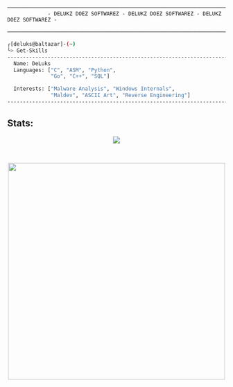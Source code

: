 ```ascii
          ───────────────────────────────────────────────────────────────────────────────
             - DELUKZ DOEZ SOFTWAREZ - DELUKZ DOEZ SOFTWAREZ - DELUKZ DOEZ SOFTWAREZ -   
          ───────────────────────────────────────────────────────────────────────────────
```
```sh
┌[deluks@baltazar]-(~)
└> Get-Skills
---------------------------------------------------------------------------------------------------
  Name: DeLuks
  Languages: ["C", "ASM", "Python",
              "Go", "C++", "SQL"]

  Interests: ["Malware Analysis", "Windows Internals", 
              "Maldev", "ASCII Art", "Reverse Engineering"]
---------------------------------------------------------------------------------------------------
```

## Stats:
<p align="center">
    <img src="https://github-readme-streak-stats-woad.vercel.app?user=DeLuks2006&theme=dark"/>
</p>
<br/>
<p align="center"><img src="https://github-readme-stats.vercel.app/api/top-langs/?username=DeLuks2006&count_private=true&layout=compact&theme=dark&exclude_repo=deluks2006.github.io,dot-files,Purr-Fetch,DNA-Quote-Bot,vim-config,ParsELF-Webp" width = 500px />
